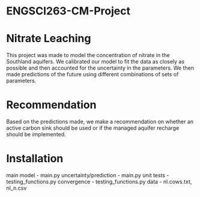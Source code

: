 # ENGSCI263-CM-Project

# Nitrate Leaching
This project was made to model the concentration of nitrate in the Southland aquifers. We calibrated our model to fit the data as closely as possible and then accounted for the uncertainty in the parameters. We then made predictions of the future using different combinations of sets of parameters.

# Recommendation
Based on the predictions made, we make a recommendation on whether an active carbon sink should be used or if the managed aquifer recharge should be implemented.

# Installation
main model - main.py
uncertainty/prediction - main.py
unit tests - testing_functions.py
convergence - testing_functions.py
data - nl.cows.txt, nl_n.csv